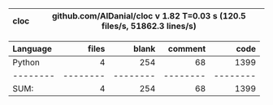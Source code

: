cloc|github.com/AlDanial/cloc v 1.82  T=0.03 s (120.5 files/s, 51862.3 lines/s)
--- | ---

Language|files|blank|comment|code
:-------|-------:|-------:|-------:|-------:
Python|4|254|68|1399
--------|--------|--------|--------|--------
SUM:|4|254|68|1399
